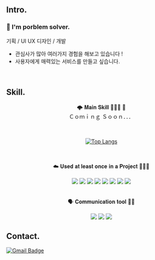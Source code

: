 ## Intro.
### 🐘 I'm porblem solver.
기획 / UI UX 디자인 / 개발
- 관심사가 많아 여러가지 경험을 해보고 있습니다 ! 
- 사용자에게 매력있는 서비스를 만들고 싶습니다.

<br/>

## Skill.
<div align="center"> 🌩 𝐌𝐚𝐢𝐧 𝐒𝐤𝐢𝐥𝐥 🧑🏻‍💻 💫 
<br/>
Ｃｏｍｉｎｇ Ｓｏｏｎ．．．
<br/>
<br/>
<br/>

[![Top Langs](https://github-readme-stats.vercel.app/api/top-langs/?username=sS2S2bin&layout=compact&theme= )](https://github.com/metleeha)

</div>
<br/>
<br/>
<div align="center"> ☁️ 𝐔𝐬𝐞𝐝 𝐚𝐭 𝐥𝐞𝐚𝐬𝐭 𝐨𝐧𝐜𝐞 𝐢𝐧 𝐚 𝐏𝐫𝐨𝐣𝐞𝐜𝐭 🧑🏻‍💻
<br/>
<br/>
<img src="https://img.shields.io/badge/HTML-E34F26?style=flat-square&logo=HTML5&logoColor=white"/>
<img src="https://img.shields.io/badge/CSS-1572B6?style=flat-square&logo=CSS&logoColor=white"/>
<img src="https://img.shields.io/badge/Unity-FFFFFF?style=flat-square&logo=Unity&logoColor=black"/>
<img src="https://img.shields.io/badge/Django-092E20?style=flat-square&logo=Django&logoColor=white"/>
<img src="https://img.shields.io/badge/Android-3DDC84?style=flat-square&logo=Android&logoColor=white"/>
<img src="https://img.shields.io/badge/JavaScript-F7DF1E?style=flat-square&logo=JavaScript&logoColor=white"/>
<img src="https://img.shields.io/badge/C-A8B9CC?style=flat-square&logo=C&logoColor=white"/>
<img src="https://img.shields.io/badge/Qt-41CD52?style=flat-square&logo=Qt&logoColor=white"/>
</div>
<br/>
<br/>
<div align="center"> 🗣 𝐂𝐨𝐦𝐦𝐮𝐧𝐢𝐜𝐚𝐭𝐢𝐨𝐧 𝐭𝐨𝐨𝐥 👂🏻
<br/>
<br/>
<img src="https://img.shields.io/badge/Slack-4A154B?style=flat-square&logo=Slack&logoColor=white"/>
<img src="https://img.shields.io/badge/Discord-5865F2?style=flat-square&logo=Discord&logoColor=white"/>
<img src="https://img.shields.io/badge/Notion-000000?style=flat-square&logo=Notion&logoColor=white"/>
</div>

## Contact.


[![Gmail Badge](https://img.shields.io/badge/Gmail-d14836?style=flat-square&logo=Gmail&logoColor=white&link=mailto:3leesoobin@gmail.com)](mailto:3leesoobin@gmail.com)


<!--
**sS2S2bin/sS2S2bin** is a ✨ _special_ ✨ repository because its `README.md` (this file) appears on your GitHub profile.
<div align="center">
</div>
	
Here are some ideas to get you started:

- 🔭 I’m currently working on ...
- 🌱 I’m currently learning ...
- 👯 I’m looking to collaborate on ...
- 🤔 I’m looking for help with ...
- 💬 Ask me about ...
- 📫 How to reach me: ...
- 😄 Pronouns: ...
- ⚡ Fun fact: ...
-->
